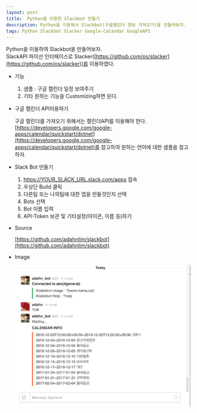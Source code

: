 ```yaml
--- 
layout: post
title:  Python을 이용한 Slackbot 만들기
description: Python을 이용해서 Slackbot(구글캘린더 정보 가져오기)을 만들어보자.
tags: Python Slackbot Slacker Google-Calandar GoogleAPI
---
```


Python을 이용하여 Slackbot을 만들어보자.  
SlackAPI 파이선 인터페이스로 Slacker([https://github.com/os/slacker](https://github.com/os/slacker))를 이용하였다.

- 기능 

    1. 샘플 : 구글 캘린더 일정 보여주기
    2. 기타 원하는 기능을 Customizing하면 된다.

- 구글 캘린더 API이용하기
    
    구글 캘린더를 가져오기 위해서는 캘린더API를 이용해야 한다. [https://developers.google.com/google-apps/calendar/quickstart/dotnet](https://developers.google.com/google-apps/calendar/quickstart/dotnet)를 참고하여 원하는 언어에 대한 샘플을 참고하자.
 
- Slack Bot 만들기

    1. https://YOUR_SLACK_URL.slack.com/apps 접속
    2. 우상단 Build 클릭
    3. 다른팀 또는 나의팀에 대한 앱을 만들것인지 선택
    4. Bots 선택
    5. Bot 이름 입력
    6. API-Token 보관 및 기타설정(아이콘, 이름 등)하기

- Source
    
    [https://github.com/adahnlim/slackbot](https://github.com/adahnlim/slackbot)

- Image

    ![](https://github.com/adahnlim/adahnlim.github.io/blob/master/images/slack-1.png?raw=true)